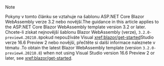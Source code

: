 > [!NOTE]
> <span data-ttu-id="386e1-101">Pokyny v tomto článku se vztahuje na šablonu ASP.NET Core Blazor WebAssembly verze 3.2 nebo novější.</span><span class="sxs-lookup"><span data-stu-id="386e1-101">The guidance in this article applies to the ASP.NET Core Blazor WebAssembly template version 3.2 or later.</span></span> <span data-ttu-id="386e1-102">Chcete-li získat nejnovější šablonu Blazor WebAssembly (verze), `3.2.0-preview4.20210.8`pokud nepoužíváte Visual <xref:blazor/get-started>Studio verze 16.6 Preview 2 nebo novější, přečtěte si další informace naleznete v tématu .</span><span class="sxs-lookup"><span data-stu-id="386e1-102">To obtain the latest Blazor WebAssembly template (version `3.2.0-preview4.20210.8`) when not using Visual Studio version 16.6 Preview 2 or later, see <xref:blazor/get-started>.</span></span>

